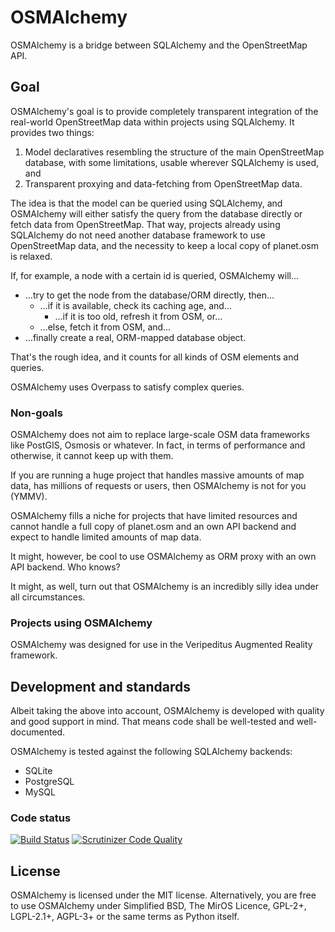 # OSMAlchemy

OSMAlchemy is a bridge between SQLAlchemy and the OpenStreetMap API.

## Goal

OSMAlchemy's goal is to provide completely transparent integration of
the real-world OpenStreetMap data within projects using SQLAlchemy. It
provides two things:

 1. Model declaratives resembling the structure of the main
    OpenStreetMap database, with some limitations, usable wherever
    SQLAlchemy is used, and
 2. Transparent proxying and data-fetching from OpenStreetMap data.

The idea is that the model can be queried using SQLAlchemy, and
OSMAlchemy will either satisfy the query from the database directly or
fetch data from OpenStreetMap. That way, projects already using
SQLAlchemy do not need another database framework to use OpenStreetMap
data, and the necessity to keep a local copy of planet.osm is relaxed.

If, for example, a node with a certain id is queried, OSMAlchemy will…

 * …try to get the node from the database/ORM directly, then…
   * …if it is available, check its caching age, and…
     * …if it is too old, refresh it from OSM, or…
   * …else, fetch it from OSM, and…
 * …finally create a real, ORM-mapped database object.

That's the rough idea, and it counts for all kinds of OSM elements and
queries.

OSMAlchemy uses Overpass to satisfy complex queries.

### Non-goals

OSMAlchemy does not aim to replace large-scale OSM data frameworks like
PostGIS, Osmosis or whatever. In fact, in terms of performance and
otherwise, it cannot keep up with them.

If you are running a huge project that handles massive amounts of map
data, has millions of requests or users, then OSMAlchemy is not for you
(YMMV).

OSMAlchemy fills a niche for projects that have limited resources and
cannot handle a full copy of planet.osm and an own API backend and
expect to handle limited amounts of map data.

It might, however, be cool to use OSMAlchemy as ORM proxy with an own
API backend. Who knows?

It might, as well, turn out that OSMAlchemy is an incredibly silly idea
under all circumstances.

### Projects using OSMAlchemy

OSMAlchemy was designed for use in the Veripeditus Augmented Reality
framework.

## Development and standards

Albeit taking the above into account, OSMAlchemy is developed with
quality and good support in mind. That means code shall be well-tested
and well-documented.

OSMAlchemy is tested against the following SQLAlchemy backends:

 * SQLite
 * PostgreSQL
 * MySQL

### Code status

[![Build Status](https://scrutinizer-ci.com/g/Natureshadow/OSMAlchemy/badges/build.png?b=master)](https://scrutinizer-ci.com/g/Natureshadow/OSMAlchemy/build-status/master)
[![Scrutinizer Code Quality](https://scrutinizer-ci.com/g/Natureshadow/OSMAlchemy/badges/quality-score.png?b=master)](https://scrutinizer-ci.com/g/Natureshadow/OSMAlchemy/?branch=master)

## License

OSMAlchemy is licensed under the MIT license. Alternatively, you are
free to use OSMAlchemy under Simplified BSD, The MirOS Licence, GPL-2+,
LGPL-2.1+, AGPL-3+ or the same terms as Python itself.
